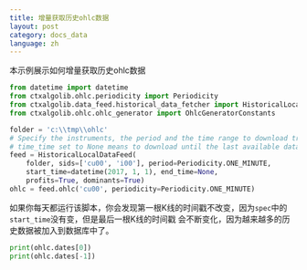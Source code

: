 ```yaml
---
title: 增量获取历史ohlc数据
layout: post
category: docs_data
language: zh
---
```


本示例展示如何增量获取历史ohlc数据


```python
from datetime import datetime
from ctxalgolib.ohlc.periodicity import Periodicity
from ctxalgolib.data_feed.historical_data_fetcher import HistoricalLocalDataFeed
from ctxalgolib.ohlc.ohlc_generator import OhlcGeneratorConstants

folder = 'c:\\tmp\\ohlc'
# Specify the instruments, the period and the time range to download trading data.
# time_time set to None means to download until the last available data.
feed = HistoricalLocalDataFeed(
    folder, sids=['cu00', 'i00'], period=Periodicity.ONE_MINUTE,
    start_time=datetime(2017, 1, 1), end_time=None,
    profits=True, dominants=True)
ohlc = feed.ohlc('cu00', periodicity=Periodicity.ONE_MINUTE)
```

如果你每天都运行该脚本，你会发现第一根K线的时间戳不改变，因为`spec`中的`start_time`没有变，但是最后一根K线的时间戳
会不断变化，因为越来越多的历史数据被加入到数据库中了。


```python
print(ohlc.dates[0])
print(ohlc.dates[-1])

```
